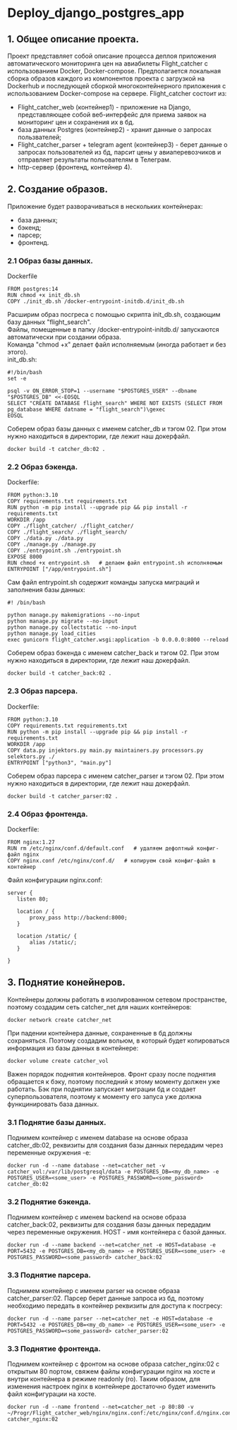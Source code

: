 # Deploy_django_postgres_app
## 1. Общее описание проекта.
Проект представляет собой описание процесса деплоя приложения автоматического мониторинга цен на авиабилеты Flight_catcher с использованием Docker, Docker-compose. Предполагается локальная сборка образов каждого из компонентов проекта с загрузкой на Dockerhub и последующей сборкой многоконтейнерного приложения с использованием Docker-compose на сервере. 
Flight_catcher состоит из:
- Flight_catcher_web (контейнер1) - приложение на Django, представляющее собой веб-интерфейс для приема заявок на мониторинг цен и сохранения их в бд.
- база данных Postgres (контейнер2) - хранит данные о запросах пользвателей;
- Flight_catcher_parser + telegram agent (контейнер3) - берет данные о запросах пользователей из бд, парсит цены у авиаперевозчиков и отправляет результаты польователям в Телеграм.
- http-сервер (фронтенд, контейнер 4).
## 2. Создание образов.
Приложение будет разворачиваться в нескольких контейнерах:
* база данных;
* бэкенд;
* парсер;
* фронтенд.
### 2.1 Образ базы данных.

Dockerfile
```
FROM postgres:14
RUN chmod +x init_db.sh
COPY ./init_db.sh /docker-entrypoint-initdb.d/init_db.sh
```
Расширим образ посгреса с помощью скрипта init_db.sh, создающим базу данных "flight_search".  
Файлы, помещенные в папку /docker-entrypoint-initdb.d/ запускаются автоматически при создании образа.  
Команда "chmod +x" делает файл исполняемым (иногда работает и без этого).  
init_db.sh:  
```
#!/bin/bash
set -e

psql -v ON_ERROR_STOP=1 --username "$POSTGRES_USER" --dbname "$POSTGRES_DB" <<-EOSQL
SELECT "CREATE DATABASE flight_search" WHERE NOT EXISTS (SELECT FROM pg_database WHERE datname = "flight_search")\gexec
EOSQL
```
Соберем образ базы данных с именем catcher_db и тэгом 02. При этом нужно находиться в директории, где лежит наш докерфайл.
```
docker build -t catcher_db:02 .
```

### 2.2 Образ бэкенда.
Dockerfile:  
```
FROM python:3.10
COPY requirements.txt requirements.txt
RUN python -m pip install --upgrade pip && pip install -r requirements.txt
WORKDIR /app
COPY ./flight_catcher/ ./flight_catcher/
COPY ./flight_search/ ./flight_search/
COPY ./data.py ./data.py
COPY ./manage.py ./manage.py
COPY ./entrypoint.sh ./entrypoint.sh
EXPOSE 8000
RUN chmod +x entrypoint.sh   # делаем файл entrypoint.sh исполняемым
ENTRYPOINT ["/app/entrypoint.sh"]
```
Сам файл entrypoint.sh содержит команды запуска миграций и заполнения базы данных:  
```
#! /bin/bash

python manage.py makemigrations --no-input
python manage.py migrate --no-input
python manage.py collectstatic --no-input
python manage.py load_cities
exec gunicorn flight_catcher.wsgi:application -b 0.0.0.0:8000 --reload
```
Соберем образ бэкенда с именем catcher_back и тэгом 02. При этом нужно находиться в директории, где лежит наш докерфайл.
```
docker build -t catcher_back:02 .
```
### 2.3 Образ парсера.
Dockerfile:  
```
FROM python:3.10
COPY requirements.txt requirements.txt
RUN python -m pip install --upgrade pip && pip install -r requirements.txt
WORKDIR /app
COPY data.py injektors.py main.py maintainers.py processors.py selektors.py ./
ENTRYPOINT ["python3", "main.py"]
```
Соберем образ парсера с именем catcher_parser и тэгом 02. При этом нужно находиться в директории, где лежит наш докерфайл.
```
docker build -t catcher_parser:02 .
```
### 2.4 Образ фронтенда.
Dockerfile:  
```
FROM nginx:1.27
RUN rm /etc/nginx/conf.d/default.conf   # удаляем дефолтный конфиг-файл nginx
COPY nginx.conf /etc/nginx/conf.d/   # копируем свой конфиг-файл в контейнер
```
Файл конфигурации nginx.conf:
 ```
server {
    listen 80;

    location / {
        proxy_pass http://backend:8000;
    }

    location /static/ {
        alias /static/;
    }

}
```
## 3. Поднятие конейнеров.
Контейнеры должны работать в изолированном сетевом пространстве, поэтому создадим сеть catcher_net для наших контейнеров:  
```
docker network create catcher_net
```
При падении контейнера данные, сохраненные в бд должны сохраняться. Поэтому создадим вольюм, в который будет копироваться информация из базы данных в контейнере:
```
docker volume create catcher_vol
```
Важен порядок поднятия контейнеров. Фронт сразу после поднятия обращается к бэку, поэтому последний к этому моменту должен уже работать. Бэк при поднятии запускает миграции бд и создает суперпользователя, поэтому к моменту его запуса уже должна функцинировать база данных. 
### 3.1 Поднятие базы данных.
Поднимем контейнер с именем database на основе образа catcher_db:02, реквизиты для создания базы данных передадим через переменные окружения -e:  
```
docker run -d --name database --net=catcher_net -v catcher_vol:/var/lib/postgresql/data -e POSTGRES_DB=<my_db_name> -e POSTGRES_USER=<some_user> -e POSTGRES_PASSWORD=<some_password> catcher_db:02
```
### 3.2 Поднятие бэкенда.
Поднимем контейнер с именем backend на основе образа catcher_back:02, реквизиты для создания базы данных передадим через переменные окружения. HOST - имя контейнера с базой данных.
```
docker run -d --name backend --net=catcher_net -e HOST=database -e PORT=5432 -e POSTGRES_DB=<my_db_name> -e POSTGRES_USER=<some_user> -e POSTGRES_PASSWORD=<some_password> catcher_back:02
```
### 3.3 Поднятие парсера.
Поднимем контейнер с именем parser на основе образа catcher_parser:02. Парсер берет данные запроса из бд, поэтому необходимо передать в контейнер реквизиты для доступа к посгресу:
```
docker run -d --name parser --net=catcher_net -e HOST=database -e PORT=5432 -e POSTGRES_DB=<my_db_name> -e POSTGRES_USER=<some_user> -e POSTGRES_PASSWORD=<some_password> catcher_parser:02
```
### 3.3 Поднятие фронтенда.
Поднимем контейнер с фронтом на основе образа catcher_nginx:02 с открытым 80 портом, свяжем файлы конфигурации nginx на хосте и внутри контейнера в режиме readonly (ro). Таким образом, для изменения настроек nginx в контейнере достаточно будет изменить файл конфигурации на хосте. 
```
docker run -d --name frontend --net=catcher_net -p 80:80 -v ~/Progr/Flight_catcher_web/nginx/nginx.conf:/etc/nginx/conf.d/nginx.conf:ro catcher_nginx:02
```




